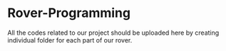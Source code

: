 # Rover-Programming
All the codes related to our project should be uploaded here by creating individual folder for each part of our rover.
